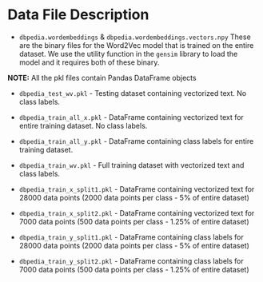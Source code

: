 # Data File Description

* `dbpedia.wordembeddings` & `dbpedia.wordembeddings.vectors.npy` 
These are the binary files for the Word2Vec model that is trained on the entire dataset. We use the utility function in the `gensim` library to load the model and it requires both of these binary.

**NOTE:** All the pkl files contain Pandas DataFrame objects

* `dbpedia_test_wv.pkl` - Testing dataset containing vectorized text. No class labels.

* `dbpedia_train_all_x.pkl` - DataFrame containing vectorized text for entire training dataset. No class labels.

* `dbpedia_train_all_y.pkl` - DataFrame containing class labels for entire training dataset.

* `dbpedia_train_wv.pkl` - Full training dataset with vectorized text and class labels.

* `dbpedia_train_x_split1.pkl` - DataFrame containing vectorized text for 28000 data points (2000 data points per class - 5% of entire dataset)

* `dbpedia_train_x_split2.pkl` - DataFrame containing vectorized text for 7000 data points (500 data points per class - 1.25% of entire dataset)

* `dbpedia_train_y_split1.pkl` - DataFrame containing class labels for 28000 data points (2000 data points per class - 5% of entire dataset)

* `dbpedia_train_y_split2.pkl` - DataFrame containing class labels for 7000 data points (500 data points per class - 1.25% of entire dataset)